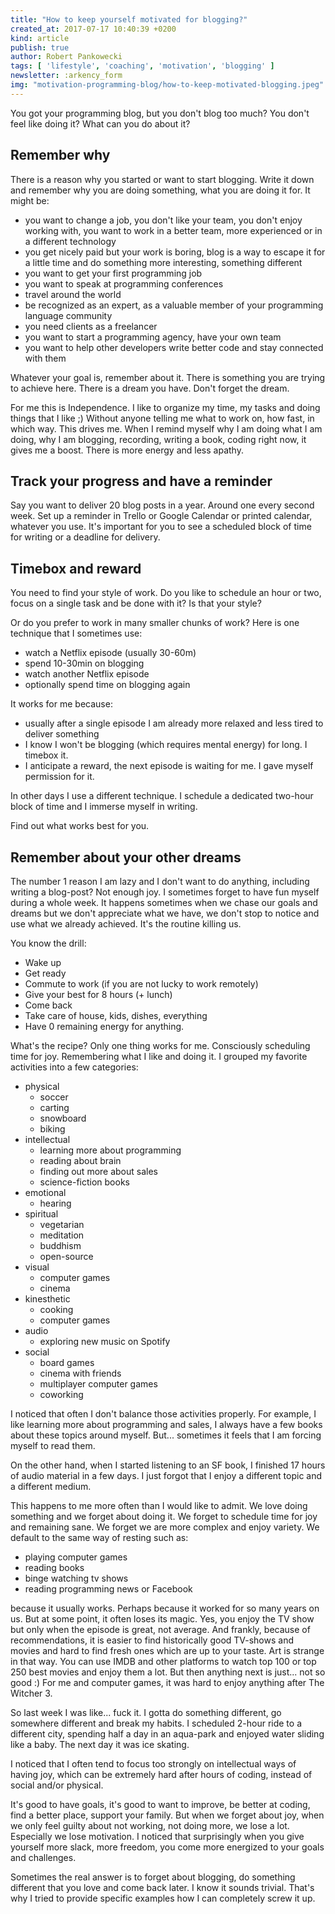 ```yaml
---
title: "How to keep yourself motivated for blogging?"
created_at: 2017-07-17 10:40:39 +0200
kind: article
publish: true
author: Robert Pankowecki
tags: [ 'lifestyle', 'coaching', 'motivation', 'blogging' ]
newsletter: :arkency_form
img: "motivation-programming-blog/how-to-keep-motivated-blogging.jpeg"
---
```


You got your programming blog, but you don't blog too much? You don't feel like doing it? What can you do about it?

<!-- more -->

## Remember why

There is a reason why you started or want to start blogging. Write it down and remember why you are doing something, what you are doing it for. It might be:

* you want to change a job, you don't like your team, you don't enjoy working with, you want to work in a better team, more experienced or in a different technology
* you get nicely paid but your work is boring, blog is a way to escape it for a little time and do something more interesting, something different
* you want to get your first programming job
* you want to speak at programming conferences
* travel around the world
* be recognized as an expert, as a valuable member of your programming language community
* you need clients as a freelancer
* you want to start a programming agency, have your own team
* you want to help other developers write better code and stay connected with them

Whatever your goal is, remember about it. There is something you are trying to achieve here. There is a dream you have. Don't forget the dream.

For me this is Independence. I like to organize my time, my tasks and doing things that I like ;) Without anyone telling me what to work on, how fast, in which way. This drives me. When I remind myself why I am doing what I am doing, why I am blogging, recording, writing a book, coding right now, it gives me a boost. There is more energy and less apathy.

## Track your progress and have a reminder

Say you want to deliver 20 blog posts in a year. Around one every second week. Set up a reminder in Trello or Google Calendar or printed calendar, whatever you use. It's important for you to see a scheduled block of time for writing or a deadline for delivery.

## Timebox and reward

You need to find your style of work. Do you like to schedule an hour or two, focus on a single task and be done with it? Is that your style?

Or do you prefer to work in many smaller chunks of work? Here is one technique that I sometimes use:

* watch a Netflix episode (usually 30-60m)
* spend 10-30min on blogging
* watch another Netflix episode
* optionally spend time on blogging again

It works for me because:

* usually after a single episode I am already more relaxed and less tired to deliver something
* I know I won't be blogging (which requires mental energy) for long. I timebox it.
* I anticipate a reward, the next episode is waiting for me. I gave myself permission for it.

In other days I use a different technique. I schedule a dedicated two-hour block of time and I immerse myself in writing.

Find out what works best for you.

## Remember about your other dreams

The number 1 reason I am lazy and I don't want to do anything, including writing a blog-post? Not enough joy. I sometimes forget to have fun myself during a whole week. It happens sometimes when we chase our goals and dreams but we don't appreciate what we have, we don't stop to notice and use what we already achieved. It's the routine killing us.

You know the drill:

* Wake up
* Get ready
* Commute to work (if you are not lucky to work remotely)
* Give your best for 8 hours (+ lunch)
* Come back
* Take care of house, kids, dishes, everything
* Have 0 remaining energy for anything.

What's the recipe? Only one thing works for me. Consciously scheduling time for joy. Remembering what I like and doing it. I grouped my favorite activities into a few categories:

* physical
  * soccer
  * carting
  * snowboard
  * biking
* intellectual
  * learning more about programming
  * reading about brain
  * finding out more about sales
  * science-fiction books
* emotional
  * hearing
* spiritual
  * vegetarian
  * meditation
  * buddhism
  * open-source
* visual
  * computer games
  * cinema
* kinesthetic
  * cooking
  * computer games
* audio
  * exploring new music on Spotify
* social
  * board games
  * cinema with friends
  * multiplayer computer games
  * coworking

I noticed that often I don't balance those activities properly. For example, I like learning more about programming and sales, I always have a few books about these topics around myself. But... sometimes it feels that I am forcing myself to read them.

On the other hand, when I started listening to an SF book, I finished 17 hours of audio material in a few days. I just forgot that I enjoy a different topic and a different medium.

This happens to me more often than I would like to admit. We love doing something and we forget about doing it. We forget to schedule time for joy and remaining sane. We forget we are more complex and enjoy variety. We default to the same way of resting such as:

* playing computer games
* reading books
* binge watching tv shows
* reading programming news or Facebook

because it usually works. Perhaps because it worked for so many years on us. But at some point, it often loses its magic. Yes, you enjoy the TV show but only when the episode is great, not average. And frankly, because of recommendations, it is easier to find historically good TV-shows and movies and hard to find fresh ones which are up to your taste. Art is strange in that way. You can use IMDB and other platforms to watch top 100 or top 250 best movies and enjoy them a lot. But then anything next is just... not so good :) For me and computer games, it was hard to enjoy anything after The Witcher 3.

So last week I was like... fuck it. I gotta do something different, go somewhere different and break my habits. I scheduled 2-hour ride to a different city, spending half a day in an aqua-park and enjoyed water sliding like a baby. The next day it was ice skating.

I noticed that I often tend to focus too strongly on intellectual ways of having joy, which can be extremely hard after hours of coding, instead of social and/or physical.

It's good to have goals, it's good to want to improve, be better at coding, find a better place, support your family. But when we forget about joy, when we only feel guilty about not working, not doing more, we lose a lot. Especially we lose motivation. I noticed that surprisingly when you give yourself more slack, more freedom, you come more energized to your goals and challenges.

Sometimes the real answer is to forget about blogging, do something different that you love and come back later. I know it sounds trivial. That's why I tried to provide specific examples how I can completely screw it up.
